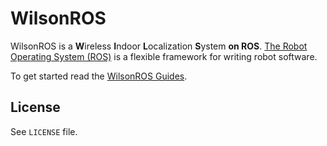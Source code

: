 # WilsonROS

WilsonROS is a **W**ireless **I**ndoor **L**ocalization **S**ystem **on ROS**. [The Robot Operating System (ROS)](http://www.ros.org/) is a flexible framework for writing robot software.

To get started read the [WilsonROS Guides](https://github.com/WilsonROS/wilson_ros/wiki). 

## License

See `LICENSE` file.
